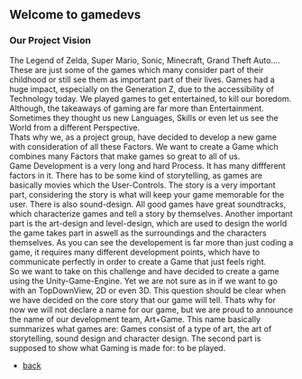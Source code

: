 ## Welcome to gamedevs

### Our Project Vision

The Legend of Zelda, Super Mario, Sonic, Minecraft, Grand Theft Auto…. These are just some of the games which many consider part of their childhood or still see them as important part of their lives. Games had a huge impact, especially on the Generation Z, due to  the accessibility of Technology today. We played games to get entertained, to kill our boredom. Although, the takeaways of gaming are far more than Entertainment. Sometimes they thought us new Languages, Skills or even let us see the World from a different Perspective. <br>
Thats why we, as a project group, have decided to develop a new game with consideration of all these Factors. We want to create a Game which combines many Factors that make games so great to all of us. <br>
Game Development is a very long and hard Process. It has many diffferent factors in it. There has to be some kind of storytelling, as games are basically movies which the User-Controls. The story is a very important part, considering the story is what will keep your game memorable for the user. There is also sound-design. All good games have great soundtracks, which characterize games and tell a story by themselves. Another important part is the art-design and level-design, which are used to design the world the game takes part in aswell as the surroundings and the characters themselves. As you can see the developement is far more than just coding a game, it requires many different development points, which have to communicate perfectly in order to create a Game that just feels right.<br>
So we want to take on this challenge and have decided to create a game using the Unity-Game-Engine. Yet we are not sure as in if we want to go with an TopDownView, 2D or even 3D. This question should be clear when we have decided on the core story that our game will tell. Thats why for now we will not declare a name for our game, but we are proud to announce the name of our development team, Art+Game. This name basically summarizes what games are: Games consist of a type of art, the art of storytelling, sound design and character design. The second part is supposed to show what Gaming is made for: to be played.<br>


- [back](https://albgei.github.io/gamedevs/index)



<script src="https://utteranc.es/client.js"
        repo="albgei/gamedevs"
        issue-term="pathname"
        label="commentary_"
        theme="github-dark"
        crossorigin="anonymous"
        async>
